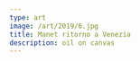 ```yaml
---
type: art
image: /art/2019/6.jpg
title: Manet ritorno a Venezia
description: oil on canvas
---
```

